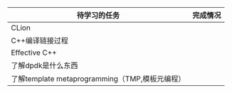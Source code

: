 | 待学习的任务                                   | 完成情况 |
| ---------------------------------------------- | -------- |
| CLion                                          |          |
| C++编译链接过程                                |          |
| Effective C++                                  |          |
| 了解dpdk是什么东西                             |          |
| 了解template metaprogramming（TMP,模板元编程） |          |

